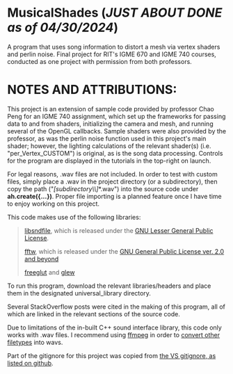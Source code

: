 # MusicalShades (*JUST ABOUT DONE as of 04/30/2024*)
A program that uses song information to distort a mesh via vertex shaders and perlin noise. Final project for RIT's IGME 670 and IGME 740 courses, conducted as one project with permission from both professors.

# NOTES AND ATTRIBUTIONS:
This project is an extension of sample code provided by professor Chao Peng for an IGME 740 assignment, which set up the frameworks for passing data to and from shaders, initializing the camera and mesh, and running several of the OpenGL callbacks. Sample shaders were also provided by the professor, as was the perlin noise function used in this project's main shader; however, the lighting calculations of the relevant shader(s) (i.e. "per_Vertex_CUSTOM") is original, as is the song data processing.
Controls for the program are displayed in the tutorials in the top-right on launch.

For legal reasons, .wav files are not included. In order to test with custom files, simply place a .wav in the project directory (or a subdirectory), then copy the path ("*\[subdirectory\\\\\]*\*.wav") into the source code under **ah.create({...})**. Proper file importing is a planned feature once I have time to enjoy working on this project.

This code makes use of the following libraries: 
> <a href=http://www.mega-nerd.com/libsndfile/>libsndfile</a>, which is released under the <a href=https://www.gnu.org/licenses/lgpl-3.0.txt>GNU Lesser General Public License</a>.
> 
><a href=https://www.fftw.org>fftw</a>, which is released under the <a href=https://www.gnu.org/licenses/old-licenses/gpl-2.0.html>GNU General Public License ver. 2.0</a> <a href=https://www.fftw.org/doc/License-and-Copyright.html>and beyond</a>
> 
> <a href=https://github.com/freeglut/freeglut>freeglut</a> and <a href=https://glew.sourceforge.net>glew</a>

To run this program, download the relevant libraries/headers and place them in the designated universal_library directory.


Several StackOverflow posts were cited in the making of this program, all of which are linked in the relevant sections of the source code.

Due to limitations of the in-built C++ sound interface library, this code only works with .wav files. I recommend using <a href=https://ffmpeg.org>ffmpeg</a> in order to <a href=https://www.wikihow.com/Install-FFmpeg-on-Windows>convert other</a> <a href=https://stackoverflow.com/questions/5784661/how-do-you-convert-an-entire-directory-with-ffmpeg>filetypes</a> into wavs.

Part of the gitignore for this project was copied from <a href=https://github.com/github/gitignore/blob/main/VisualStudio.gitignore>the VS gitignore, as listed on github</a>.
